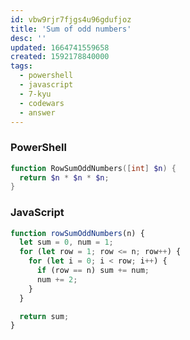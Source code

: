 ```yaml
---
id: vbw9rjr7fjgs4u96gdufjoz
title: 'Sum of odd numbers'
desc: ''
updated: 1664741559658
created: 1592178840000
tags:
  - powershell
  - javascript
  - 7-kyu
  - codewars
  - answer
---
```


### PowerShell

```powershell
function RowSumOddNumbers([int] $n) {
  return $n * $n * $n;
}
```

### JavaScript

```js
function rowSumOddNumbers(n) {
  let sum = 0, num = 1;
  for (let row = 1; row <= n; row++) {
    for (let i = 0; i < row; i++) {
      if (row == n) sum += num;
      num += 2;
    }
  }

  return sum;
}
```
